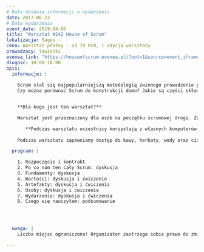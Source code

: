```yaml
---
# Data dodania informacji o wydarzeniu
date: 2017-06-23
# Data wydarzenia
event_date: 2019-04-06
title: "Warsztat #242 House of Scrum"
lokalizacja: Sages
cena: Warsztat płatny - od 79 PLN, 1 edycja warsztatu
prowadzacy: lewinski
evenea_link: "https://houseofscrum.evenea.pl/?out=1&source=event_iframe"
dlugosc: 10:00-18:00
opis:
  informacje: |
    
    Scrum stał się najpopularniejszą metodologią zwinnego prowadzenie projektów. Sami twórcy stwierdzają, że Scrum jest łatwy do zrozumienia i trudny do wprowadzenia. Zapewne znasz Scrum Guide, ale czy często do niego wracasz i jak go traktujesz? Jako biblię, całościowy i przemyślany framework czy półkę, z której wybiera się tylko bardziej interesujące fragmenty? 
    Czy można porównać Scrum do konstrukcji domu? Jakie są części składowe, jakie mają znaczenie i czy wszystkie są potrzebne? Czy można umeblować Scrum “po swojemu”? Czy to dom, który dzięki swojemu szkieletowi umożliwia zbudowanie efektywnych procesów, które pomogą zespołom efektywnie budować produkty? Przyjdź, rozmawiaj, doświadczaj i ucz się.   


    **Dla kogo jest ten warsztat?**

    Warsztat jest przeznaczony dla osób na początku scrumowej drogi. Zapraszamy SM, PO i programistów - osoby które chcą usystematyzować i ugruntować swoją wiedzę o Scrumie. Poprzez dyskusję podzielimy się swoimi doświadczeniami a dzięki praktycznym ćwiczeniom poznamy lub utrwalimy narzędzia i techniki, które można zastosować w życiu projektu i zespołu. 

       **Podczas warsztatu uczestnicy korzystają z własnych komputerów.**
    
    Podczas warsztatu zapewniamy dostęp do kawy, herbaty, wody oraz ciastek. W porze obiadowej zapewniamy pizzę w wersji mięsnej lub wegatariańskiej.

  program: |

    1. Rozpoczęcie i kontrakt
    2. Po co nam ten cały Scrum: dyskusja
    3. Fundamenty: dyskusja
    4. Wartości: dyskusja i ćwiczenie
    5. Artefakty: dyskusja i ćwiczenia
    6. Osoby: dyskusja i ćwiczenia
    7. Wydarzenia: dyskusja i ćwiczenia
    8. Czego się nauczyłem: podsumowanie


    

  uwaga: |
    Liczba miejsc ograniczona! Organizator zastrzega sobie prawo do zmiany lokalizacji wydarzenia oraz jego odwołania w przypadku niezgłoszenia się minimalnej liczby uczestników.

---
```


